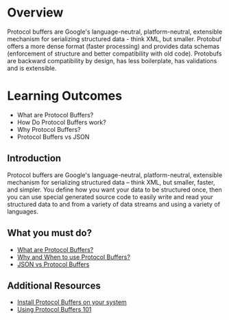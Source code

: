 # Overview
Protocol buffers are Google's language-neutral, platform-neutral, extensible mechanism for serializing structured data - think XML, but smaller. Protobuf offers a more dense format (faster processing) and provides data schemas (enforcement of structure and better compatibility with old code). Protobufs are backward compatibility by design, has less boilerplate, has validations and is extensible.

# Learning Outcomes
- What are Protocol Buffers?
- How Do Protocol Buffers work?
- Why Protocol Buffers?
- Protocol Buffers vs JSON

## Introduction
Protocol buffers are Google's language-neutral, platform-neutral, extensible mechanism for serializing structured data – think XML, but smaller, faster, and simpler. You define how you want your data to be structured once, then you can use special generated source code to easily write and read your structured data to and from a variety of data streams and using a variety of languages.

## What you must do?
- [What are Protocol Buffers?](https://developers.google.com/protocol-buffers/docs/overview)
- [Why and When to use Protocol Buffers?](https://codeclimate.com/blog/choose-protocol-buffers/)
- [JSON vs Protocol Buffers](https://www.bizety.com/2018/11/12/protocol-buffers-vs-json/7/)

## Additional Resources
- [Install Protocol Buffers on your system](https://github.com/protocolbuffers/protobuf/blob/master/src/README.md)
- [Using Protocol Buffers 101](https://www.baeldung.com/google-protocol-buffer)
